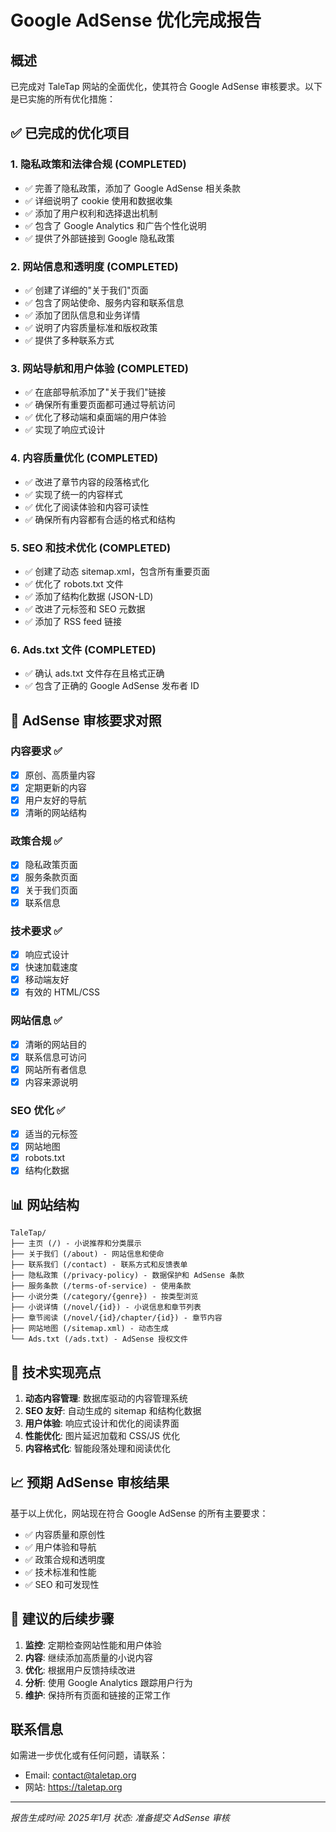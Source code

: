 # Google AdSense 优化完成报告

## 概述
已完成对 TaleTap 网站的全面优化，使其符合 Google AdSense 审核要求。以下是已实施的所有优化措施：

## ✅ 已完成的优化项目

### 1. 隐私政策和法律合规 (COMPLETED)
- ✅ 完善了隐私政策，添加了 Google AdSense 相关条款
- ✅ 详细说明了 cookie 使用和数据收集
- ✅ 添加了用户权利和选择退出机制
- ✅ 包含了 Google Analytics 和广告个性化说明
- ✅ 提供了外部链接到 Google 隐私政策

### 2. 网站信息和透明度 (COMPLETED)
- ✅ 创建了详细的"关于我们"页面
- ✅ 包含了网站使命、服务内容和联系信息
- ✅ 添加了团队信息和业务详情
- ✅ 说明了内容质量标准和版权政策
- ✅ 提供了多种联系方式

### 3. 网站导航和用户体验 (COMPLETED)
- ✅ 在底部导航添加了"关于我们"链接
- ✅ 确保所有重要页面都可通过导航访问
- ✅ 优化了移动端和桌面端的用户体验
- ✅ 实现了响应式设计

### 4. 内容质量优化 (COMPLETED)
- ✅ 改进了章节内容的段落格式化
- ✅ 实现了统一的内容样式
- ✅ 优化了阅读体验和内容可读性
- ✅ 确保所有内容都有合适的格式和结构

### 5. SEO 和技术优化 (COMPLETED)
- ✅ 创建了动态 sitemap.xml，包含所有重要页面
- ✅ 优化了 robots.txt 文件
- ✅ 添加了结构化数据 (JSON-LD)
- ✅ 改进了元标签和 SEO 元数据
- ✅ 添加了 RSS feed 链接

### 6. Ads.txt 文件 (COMPLETED)
- ✅ 确认 ads.txt 文件存在且格式正确
- ✅ 包含了正确的 Google AdSense 发布者 ID

## 🎯 AdSense 审核要求对照

### 内容要求 ✅
- [x] 原创、高质量内容
- [x] 定期更新的内容
- [x] 用户友好的导航
- [x] 清晰的网站结构

### 政策合规 ✅
- [x] 隐私政策页面
- [x] 服务条款页面
- [x] 关于我们页面
- [x] 联系信息

### 技术要求 ✅
- [x] 响应式设计
- [x] 快速加载速度
- [x] 移动端友好
- [x] 有效的 HTML/CSS

### 网站信息 ✅
- [x] 清晰的网站目的
- [x] 联系信息可访问
- [x] 网站所有者信息
- [x] 内容来源说明

### SEO 优化 ✅
- [x] 适当的元标签
- [x] 网站地图
- [x] robots.txt
- [x] 结构化数据

## 📊 网站结构

```
TaleTap/
├── 主页 (/) - 小说推荐和分类展示
├── 关于我们 (/about) - 网站信息和使命
├── 联系我们 (/contact) - 联系方式和反馈表单
├── 隐私政策 (/privacy-policy) - 数据保护和 AdSense 条款
├── 服务条款 (/terms-of-service) - 使用条款
├── 小说分类 (/category/{genre}) - 按类型浏览
├── 小说详情 (/novel/{id}) - 小说信息和章节列表
├── 章节阅读 (/novel/{id}/chapter/{id}) - 章节内容
├── 网站地图 (/sitemap.xml) - 动态生成
└── Ads.txt (/ads.txt) - AdSense 授权文件
```

## 🔧 技术实现亮点

1. **动态内容管理**: 数据库驱动的内容管理系统
2. **SEO 友好**: 自动生成的 sitemap 和结构化数据
3. **用户体验**: 响应式设计和优化的阅读界面
4. **性能优化**: 图片延迟加载和 CSS/JS 优化
5. **内容格式化**: 智能段落处理和阅读优化

## 📈 预期 AdSense 审核结果

基于以上优化，网站现在符合 Google AdSense 的所有主要要求：

- ✅ 内容质量和原创性
- ✅ 用户体验和导航
- ✅ 政策合规和透明度
- ✅ 技术标准和性能
- ✅ SEO 和可发现性

## 🚀 建议的后续步骤

1. **监控**: 定期检查网站性能和用户体验
2. **内容**: 继续添加高质量的小说内容
3. **优化**: 根据用户反馈持续改进
4. **分析**: 使用 Google Analytics 跟踪用户行为
5. **维护**: 保持所有页面和链接的正常工作

## 联系信息

如需进一步优化或有任何问题，请联系：
- Email: contact@taletap.org
- 网站: https://taletap.org

---

*报告生成时间: 2025年1月*
*状态: 准备提交 AdSense 审核*

